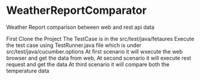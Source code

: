 # WeatherReportComparator
Weather Report comparison between web and rest api data

First Clone the Project
The TestCase is in the src/test/java/fetaures
Execute the test case using TestRunner.java file which is under src/test/java/cucumber.options
At first scenario it will wxecute the web browser and get the data from web,
At second scenario it will execute rest request and get the data
At third scenario it will compare both the temperature data
